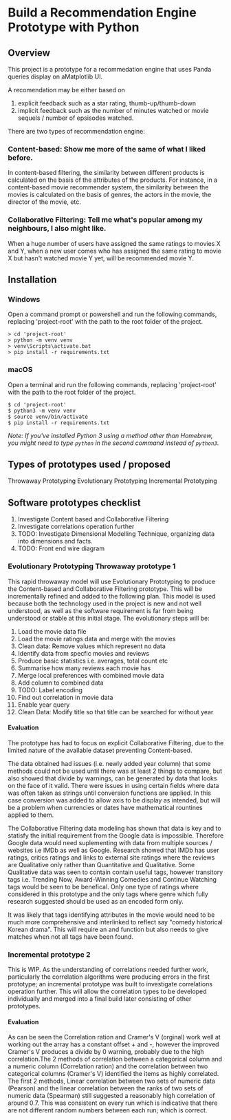 # Build a Recommendation Engine Prototype with Python

## Overview

This project is a prototype for a recommedation engine that uses Panda queries display on aMatplotlib UI.

A recomendation may be either based on
  1. explicit feedback such as a star rating, thumb-up/thumb-down
  2. implicit feedback such as the number of minutes watched or movie sequels / number of epsisodes watched.

There are two types of recommendation engine:

### Content-based: Show me more of the same of what I liked before.

In content-based filtering, the similarity between different products is calculated on the basis of the attributes of the products. For instance, in a content-based movie recommender system, the similarity between the movies is calculated on the basis of genres, the actors in the movie, the director of the movie, etc.

### Collaborative Filtering: Tell me what's popular among my neighbours, I also might like.

When a huge number of users have assigned the same ratings to movies X and Y, when a new user comes who has assigned the same rating to movie X but hasn't watched movie Y yet, will be recommended movie Y.

## Installation

### Windows
Open a command prompt or powershell and run the following commands, replacing 'project-root' with the path to the root folder of the project.
```
> cd 'project-root'
> python -m venv venv
> venv\Scripts\activate.bat
> pip install -r requirements.txt
```

### macOS
Open a terminal and run the following commands, replacing 'project-root' with the path to the root folder of the project.
```
$ cd 'project-root'
$ python3 -m venv venv
$ source venv/bin/activate
$ pip install -r requirements.txt
```
*Note: If you've installed Python 3 using a method other than Homebrew, you might need to type `python` in the second command instead of `python3`.*


## Types of prototypes used / proposed
Throwaway Prototyping
Evolutionary Prototyping
Incremental Prototyping

## Software prototypes checklist
  1. Investigate Content based and Collaborative Filtering 
  2. Investigate correlations operation further
  3. TODO: Investigate Dimensional Modelling Technique, organizing data into dimensions and facts.
  4. TODO: Front end wire diagram

### Evolutionary Prototyping Throwaway prototype 1 
This rapid throwaway model will use Evolutionary Prototyping to produce the Content-based and Collaborative Filtering prototype. This will be incrementally refined and added to the following plan. This model is used because both the technology used in the project is new and not well understood, as well as the software requirement is far from being understood or stable at this initial stage.
The evolutionary steps will be:
  1. Load the movie data file
  2. Load the movie ratings data and merge with the movies
  3. Clean data: Remove values which represent no data
  4. Identify data from specfic movies and reviews
  5. Produce basic statistics i.e. averages, total count etc
  6. Summarise how many reviews each movie has
  7. Merge local preferences with combined movie data
  8. Add column to combined data
  9.  TODO: Label encoding
  10. Find out correlation in movie data
  11. Enable year query
  12. Clean Data: Modify title so that title can be searched for without year


#### Evaluation
The prototype has had to focus on explicit Collaborative Filtering, due to the limited nature of the available dataset preventing Content-based.

The data obtained had issues (i.e. newly added year column) that some methods could not be used until there was at least 2 things to compare, but also showed that divide by warnings, can be generated by data that looks on the face of it valid. 
There were issues in using certain fields where data was often taken as strings until conversion functions are applied. In this case conversion was added to allow axis to be display as intended, but will be a problem when currencies or dates have mathematical rountines applied to them.

The Collaborative Filtering data modeling has shown that data is key and to statisfy the initial requirement from the Google data is impossible.
Therefore Google data would need suplementing with data from multiple sources / websites i.e IMDb as well as Google. Research showed that IMDb has user ratings, critics ratings and links to external site ratings where the reviews are Qualitative only rather than Quantitative and Qualitative. Some Qualitative data was seen to contain contain useful tags, however transitory tags i.e. Trending Now, Award-Winning Comedies and Continue Watching tags would be seen to be benefical. Only one type of ratings where considered in this prototype and the only tags where genre which fully research suggested should be used as an encoded form only.

It was likely that tags identifying attributes in the movie would need to be much more comprehensive and interlinked to reflect say "comedy historical Korean drama". This will require an and function but also needs to give matches when not all tags have been found.

### Incremental prototype 2
This is WIP. As the understanding of correlations needed further work, particularly the correlation algorithms were producing errors in the first prototype; an incremental prototype was built to investigate correlations operation further. This will allow the correlation types to be developed individually and merged into a final build later consisting of other prototypes.

#### Evaluation
As can be seen the Correlation ration and Cramer's V (orginal) work well at working out the array has a constant offset + and -, however the improved Cramer's V produces a divide by 0 warning, probably due to the high correlation.The 2 methods of correlation between a categorical column and a numeric column (Correlation ration) and the correlation between two categorical columns (Cramer's V) identified the items as highly correlated.
The first 2 methods, Linear correlation between two sets of numeric data (Pearson) and the linear correlation between the ranks of two sets of numeric data (Spearman) still suggested a reasonably high correlation of around 0.7. This was consistent on every run which is indicative that there are not different random numbers between each run; which is correct.
